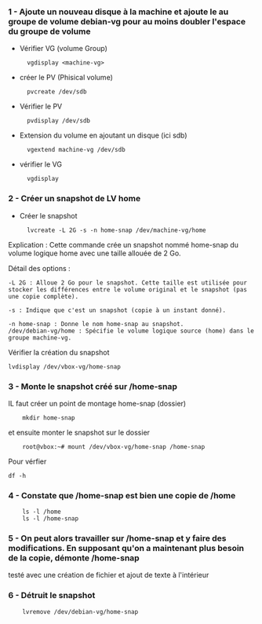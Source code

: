 ### 1 - Ajoute un nouveau disque à la machine et ajoute le au groupe de volume debian-vg pour au moins doubler l'espace du groupe de volume

- Vérifier VG (volume Group)

        vgdisplay <machine-vg>

- créer le PV (Phisical volume)

        pvcreate /dev/sdb

- Vérifier le PV 

        pvdisplay /dev/sdb

- Extension du volume en ajoutant un disque (ici sdb)

        vgextend machine-vg /dev/sdb

- vérifier le VG

        vgdisplay

### 2 - Créer un snapshot de LV home

- Créer le snapshot

        lvcreate -L 2G -s -n home-snap /dev/machine-vg/home

Explication : Cette commande crée un snapshot nommé home-snap du volume logique home avec une taille allouée de 2 Go.

Détail des options :

    -L 2G : Alloue 2 Go pour le snapshot. Cette taille est utilisée pour stocker les différences entre le volume original et le snapshot (pas une copie complète).

    -s : Indique que c'est un snapshot (copie à un instant donné).
    
    -n home-snap : Donne le nom home-snap au snapshot.
    /dev/debian-vg/home : Spécifie le volume logique source (home) dans le groupe machine-vg.


Vérifier la création du snapshot

    lvdisplay /dev/vbox-vg/home-snap


### 3 - Monte le snapshot créé sur /home-snap

IL faut créer un point de montage home-snap (dossier)

        mkdir home-snap

et ensuite monter le snapshot sur le dossier

        root@vbox:~# mount /dev/vbox-vg/home-snap /home-snap

Pour vérfier

    df -h 


### 4 - Constate que /home-snap est bien une copie de /home

        ls -l /home
        ls -l /home-snap

### 5 - On peut alors travailler sur /home-snap et y faire des modifications. En supposant qu'on a maintenant plus besoin de la copie, démonte /home-snap
testé avec une création de fichier et ajout de texte à l'intérieur

### 6 - Détruit le snapshot

        lvremove /dev/debian-vg/home-snap 